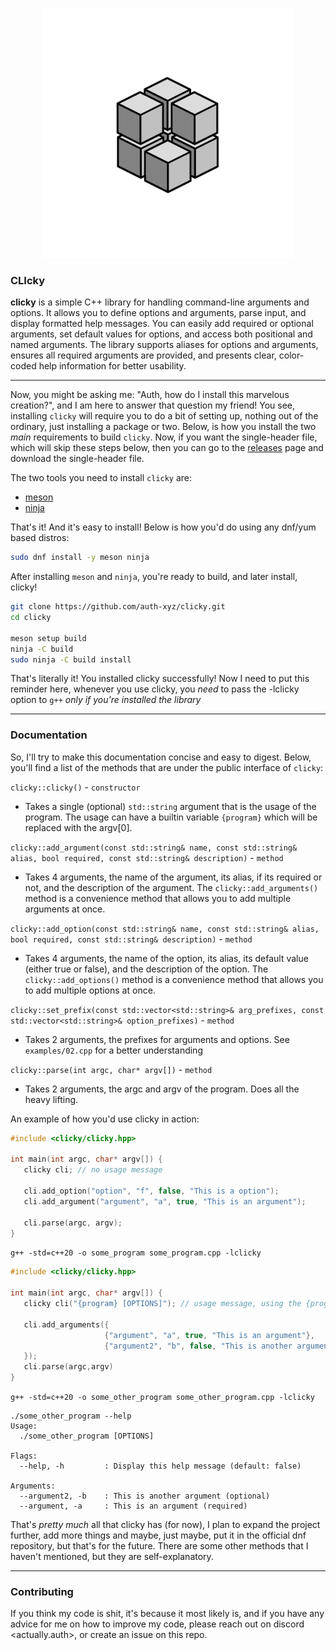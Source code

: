 <p align="center">
    <img src="https://github.com/auth-xyz/assets/blob/main/logos/chunky.png?raw=true" alt="logo" width="400" height="400">
</p>

### CLIcky

**clicky** is a simple C++ library for handling command-line arguments and options. It allows you to define options and arguments, parse input, and display formatted help messages. You can easily add required or optional arguments, set default values for options, and access both positional and named arguments. The library supports aliases for options and arguments, ensures all required arguments are provided, and presents clear, color-coded help information for better usability.

----

Now, you might be asking me: "Auth, how do I install this marvelous creation?", and I am here to answer that question my friend!
You see, installing `clicky` will require you to do a bit of setting up, nothing out of the ordinary, just installing a package or two.
Below, is how you install the two *main* requirements to build `clicky`. Now, if you want the single-header file, which will skip these
steps below, then you can go to the [releases](https://github.com/auth-xyz/clicky/releases) page and download the single-header file.

The two tools you need to install `clicky` are:
- [meson](https://mesonbuild.com/)
- [ninja](https://ninja-build.org/)

That's it! And it's easy to install! Below is how you'd do using any dnf/yum based distros:

```bash
sudo dnf install -y meson ninja
```

After installing `meson` and `ninja`, you're ready to build, and later install, clicky!
```bash
git clone https://github.com/auth-xyz/clicky.git
cd clicky

meson setup build
ninja -C build
sudo ninja -C build install
```

That's literally it! You installed clicky successfully!
Now I need to put this reminder here, whenever you use clicky, you *need* to pass the -lclicky option to `g++`
*only if you're installed the library*

----

### Documentation

So, I'll try to make this documentation concise and easy to digest.
Below, you'll find a list of the methods that are under the public interface of `clicky`:

`clicky::clicky()` - `constructor`
- Takes a single (optional) `std::string` argument that is the usage of the program. The usage can have a builtin variable `{program}` which will be replaced with the argv[0].


`clicky::add_argument(const std::string& name, const std::string& alias, bool required, const std::string& description)` - `method` 
- Takes 4 arguments, the name of the argument, its alias, if its required or not, and the description of the argument. The `clicky::add_arguments()` method is a convenience method that allows you to add multiple arguments at once.


`clicky::add_option(const std::string& name, const std::string& alias, bool required, const std::string& description)` - `method` 
- Takes 4 arguments, the name of the option, its alias, its default value (either true or false), and the description of the option. The `clicky::add_options()` method is a convenience method that allows you to add multiple options at once.

`clicky::set_prefix(const std::vector<std::string>& arg_prefixes, const std::vector<std::string>& option_prefixes)` - `method`
- Takes 2 arguments, the prefixes for arguments and options. See `examples/02.cpp` for a better understanding

`clicky::parse(int argc, char* argv[])` - `method`
- Takes 2 arguments, the argc and argv of the program. Does all the heavy lifting.



An example of how you'd use clicky in action:
```cpp
#include <clicky/clicky.hpp>

int main(int argc, char* argv[]) {
   clicky cli; // no usage message 

   cli.add_option("option", "f", false, "This is a option");
   cli.add_argument("argument", "a", true, "This is an argument");

   cli.parse(argc, argv);
}
```
`g++ -std=c++20 -o some_program some_program.cpp -lclicky`

```cpp
#include <clicky/clicky.hpp>

int main(int argc, char* argv[]) {
   clicky cli("{program} [OPTIONS]"); // usage message, using the {program} variable.
   
   cli.add_arguments({
                     {"argument", "a", true, "This is an argument"},
                     {"argument2", "b", false, "This is another argument"}
   });
   cli.parse(argc,argv)
}
```

`g++ -std=c++20 -o some_other_program some_other_program.cpp -lclicky`

```
./some_other_program --help
Usage: 
  ./some_other_program [OPTIONS]

Flags:
  --help, -h         : Display this help message (default: false)

Arguments:
  --argument2, -b    : This is another argument (optional)
  --argument, -a     : This is an argument (required)
```

That's *pretty much* all that clicky has (for now), I plan to expand the project further, add more things and maybe, just maybe, put it in the official dnf repository, but that's for the future.
There are some other methods that I haven't mentioned, but they are self-explanatory.

----

### Contributing

If you think my code is shit, it's because it most likely is, and if you have any advice for me on how to improve my code, please reach out on discord <actually.auth>, or create an issue on this repo.


